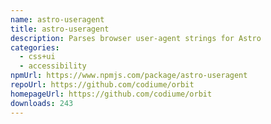 ```yaml
---
name: astro-useragent
title: astro-useragent
description: Parses browser user-agent strings for Astro
categories:
  - css+ui
  - accessibility
npmUrl: https://www.npmjs.com/package/astro-useragent
repoUrl: https://github.com/codiume/orbit
homepageUrl: https://github.com/codiume/orbit
downloads: 243
---
```

